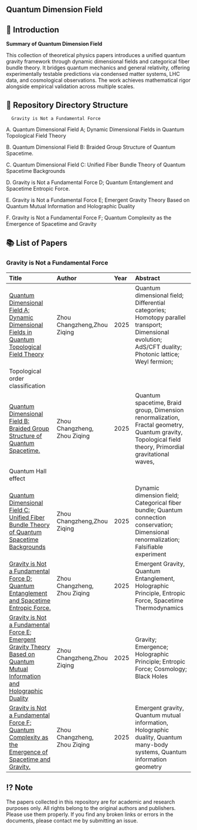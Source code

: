 ## Quantum Dimension Field 



## 📖 Introduction

**Summary of Quantum Dimension Field**

This collection of theoretical physics papers introduces a unified quantum gravity framework through dynamic dimensional fields and categorical fiber bundle theory. It bridges quantum mechanics and general relativity, offering experimentally testable predictions via condensed matter systems, LHC data, and cosmological observations. The work achieves mathematical rigor alongside empirical validation across multiple scales.
## 📁 Repository Directory Structure 


      Gravity is Not a Fundamental Force

A.  Quantum Dimensional Field A; Dynamic Dimensional Fields in Quantum Topological Field Theory

B.  Quantum Dimensional Field B: Braided Group Structure of Quantum Spacetime.

C.  Quantum Dimensional Field C: Unified Fiber Bundle Theory of Quantum Spacetime Backgrounds

D.  Gravity is Not a Fundamental Force D; Quantum Entanglement and Spacetime Entropic Force.

E.  Gravity is Not a Fundamental Force E; Emergent Gravity Theory Based on Quantum Mutual Information and Holographic Duality

F.  Gravity is Not a Fundamental Force F; Quantum Complexity as the Emergence of Spacetime and Gravity



## 📚 List of Papers



###  Gravity is Not a Fundamental Force

| Title | Author | Year | Abstract |
| :--- | :--- | :--- | :--- |
| [Quantum Dimensional Field A; Dynamic Dimensional Fields in Quantum Topological Field Theory](https://doi.org/10.5281/zenodo.16787745) |  Zhou Changzheng,Zhou Ziqing| 2025 | Quantum dimensional field; Differential categories; Homotopy parallel transport; Dimensional evolution; AdS/CFT duality; Photonic lattice; Weyl fermion;
 Topological order classification|
| [Quantum Dimensional Field B: Braided Group Structure of Quantum Spacetime.](https://doi.org/10.5281/zenodo.16788589) |Zhou Changzheng, Zhou Ziqing | 2025  |  Quantum spacetime, Braid group, Dimension renormalization, Fractal geometry, Quantum gravity, Topological field theory, Primordial gravitational waves,
 Quantum Hall effect|
| [Quantum Dimensional Field C: Unified Fiber Bundle Theory of Quantum Spacetime Backgrounds](https://doi.org/10.5281/zenodo.16788914) |  Zhou Changzheng,Zhou Ziqing| 2025 |   Dynamic dimension field; Categorical fiber bundle; Quantum connection conservation; Dimensional renormalization; Falsifiable experiment|
| [Gravity is Not a Fundamental Force D; Quantum Entanglement and Spacetime Entropic Force.](https://doi.org/10.5281/zenodo.17115865) |Zhou Changzheng, Zhou Ziqing | 2025| Emergent Gravity, Quantum Entanglement, Holographic Principle, Entropic Force, Spacetime Thermodynamics|
| [Gravity is Not a Fundamental Force E; Emergent Gravity Theory Based on Quantum Mutual Information and Holographic Duality]( https://doi.org/10.5281/zenodo.17115873) |  Zhou Changzheng,Zhou Ziqing| 2025 |  Gravity; Emergence; Holographic Principle; Entropic Force; Cosmology; Black Holes|
| [Gravity is Not a Fundamental Force F; Quantum Complexity as the Emergence of Spacetime and Gravity.](https://doi.org/10.5281/zenodo.17118732) |Zhou Changzheng, Zhou Ziqing | 2025|Emergent gravity, Quantum mutual information, Holographic duality, Quantum many-body systems, Quantum information geometry|










## ⁉️ Note​
The papers collected in this repository are for academic and research purposes only.
All rights belong to the original authors and publishers. Please use them properly.
If you find any broken links or errors in the documents, please contact me by submitting an issue.


